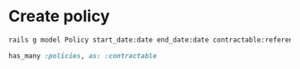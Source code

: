 # Create policy

```bash
rails g model Policy start_date:date end_date:date contractable:references\{polymorphic\}
```

```ruby
has_many :policies, as: :contractable
```
